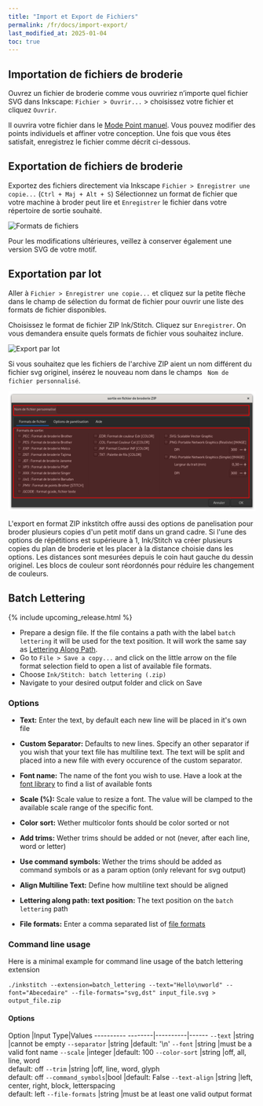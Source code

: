 ```yaml
---
title: "Import et Export de Fichiers"
permalink: /fr/docs/import-export/
last_modified_at: 2025-01-04
toc: true
---
```

## Importation de fichiers de broderie

Ouvrez un fichier de broderie comme vous ouvririez n’importe quel fichier SVG dans Inkscape: `Fichier > Ouvrir...` > choisissez votre fichier et cliquez `Ouvrir`.

Il ouvrira votre fichier dans le [Mode Point manuel](/fr/docs/stitches/manual-stitch/). Vous pouvez modifier des points individuels et affiner votre conception. Une fois que vous êtes satisfait, enregistrez le fichier comme décrit ci-dessous.

## Exportation de fichiers de broderie


Exportez des fichiers directement via Inkscape `Fichier > Enregistrer une copie...` (`Ctrl + Maj + Alt + S`) 
Sélectionnez un format de fichier que votre machine à broder peut lire et `Enregistrer` le fichier dans votre répertoire de sortie souhaité.

![Formats de fichiers](/assets/images/docs/en/export-selection-field.jpg)

Pour les modifications ultérieures, veillez à conserver également une version SVG de votre motif.

## Exportation par lot

Aller à `Fichier > Enregistrer une copie...` et cliquez sur la petite flèche dans le champ de sélection du format de fichier pour ouvrir une liste des formats de fichier disponibles.

Choisissez le format de fichier ZIP Ink/Stitch. Cliquez sur `Enregistrer`. On vous demandera ensuite quels formats de fichier vous souhaitez inclure.

![Export par lot](/assets/images/docs/en/export-batch.jpg)

Si vous souhaitez que les fichiers de l'archive ZIP aient un nom différent du fichier svg originel, insérez le nouveau nom dans le champs ` Nom de fichier personnalisé`.

![Options d'export par lot](/assets/images/docs/fr/zip-export1.png)

L'export en format ZIP inkstitch offre aussi des options de panelisation pour broder plusieurs copies d'un petit motif dans un grand cadre.   Si l'une des options de  répétitions est supérieure à 1, Ink/Stitch va créer  plusieurs copies du plan de broderie et les placer à la distance  choisie dans les options. Les distances sont mesurées depuis le coin haut gauche du dessin originel. Les blocs de couleur sont réordonnés pour réduire les changement de couleurs.

## Batch Lettering

{% include upcoming_release.html %}

* Prepare a design file.
  If the file contains a path with the label `batch lettering` it will be used for the text position.
  It will work the same say as [Lettering Along Path](/docs/lettering/#lettering-along-path).
* Go to `File > Save a copy...` and click on the little arrow on the file format selection field to open a list of available file formats.
* Choose `Ink/Stitch: batch lettering (.zip)`
* Navigate to your desired output folder and click on Save

### Options

* **Text:** Enter the text, by default each new line will be placed in it's own file
* **Custom Separator:** Defaults to new lines. Specify an other separator if you wish that your text file has multiline text.
  The text will be split and placed into a new file with every occurence of the custom separator.

* **Font name:** The name of the font you wish to use. Have a look at the [font library](/fonts/font-library/) to find a list of available fonts
* **Scale (%):** Scale value to resize a font. The value will be clamped to the available scale range of the specific font.
* **Color sort:** Wether multicolor fonts should be color sorted or not
* **Add trims:** Wether trims should be added or not (never, after each line, word or letter)
* **Use command symbols:** Wether the trims should be added as command symbols or as a param option (only relevant for svg output)
* **Align Multiline Text:** Define how multiline text should be aligned
* **Lettering along path: text position:** The text position on the `batch lettering` path
* **File formats:** Enter a comma separated list of [file formats](/docs/file-formats/#writing)

### Command line usage

Here is a minimal example for command line usage of the batch lettering extension

```
./inkstitch --extension=batch_lettering --text="Hello\nworld" --font="Abecedaire" --file-formats="svg,dst" input_file.svg > output_file.zip
```

#### Options

Option             |Input Type|Values
---------- --------|----------|------
`--text`           |string    |cannot be empty
`--separator`      |string    |default: '\n'
`--font`           |string    |must be a valid font name
`--scale`          |integer   |default: 100
`--color-sort`     |string    |off, all, line, word<br>default: off
`--trim`           |string    |off, line, word, glyph<br>default: off 
`--command_symbols`|bool      |default: False
`--text-align`     |string    |left, center, right, block, letterspacing<br>default: left
`--file-formats`   |string    |must be at least one valid output format
